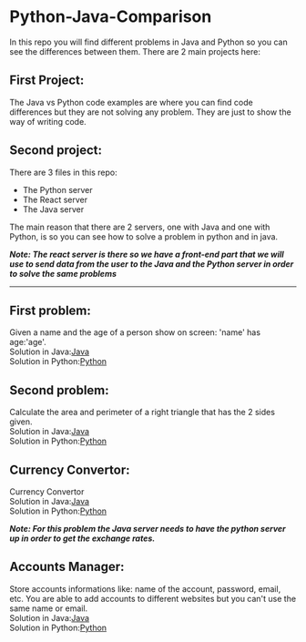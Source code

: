 # Python-Java-Comparison
In this repo you will find different problems in Java and Python so you can see the differences between them.
There are 2 main projects here:

## First Project:
The Java vs Python code examples are where you can find code differences but they are not solving any problem. They are just to show the way of writing code.

## Second project:
There are 3 files in this repo:
  - The Python server
  - The React server
  - The Java server

The main reason that there are 2 servers, one with Java and one with Python, is so you can see how to
solve a problem in python and in java.

***Note: The react server is there so we have a front-end part that we will use to send data from the user to the Java and the Python server in order to solve the same problems***

----------------------------------------------------------------------------------------------------------------------------------------

## First problem:

Given a name and the age of a person show on screen: 'name' has age:'age'.<br>
Solution in Java:[Java](Javaserver/ITSchool/src/main/java/demoschool/ITSchool/services/FirstProblemServices.java)<br>
Solution in Python:[Python](Pythonserver/problems/responses/FirstProblem.py)<br>

## Second problem:

Calculate the area and perimeter of a right triangle that has the 2 sides given.<br>
Solution in Java:[Java](Javaserver/ITSchool/src/main/java/demoschool/ITSchool/services/SecondProblemServices.java)<br>
Solution in Python:[Python](Pythonserver/problems/responses/SecondProblem.py)<br>

## Currency Convertor:

Currency Convertor <br>
Solution in Java:[Java](Javaserver/ITSchool/src/main/java/demoschool/ITSchool/services/CurrencyConvertorServices.java)<br>
Solution in Python:[Python](Pythonserver/problems/responses/CurrencyConvertor.py)<br>

***Note: For this problem the Java server needs to have the python server up in order to get the exchange rates.***

## Accounts Manager:

Store accounts informations like: name of the account, password, email, etc. You are able to add accounts to different websites but you can't use
the same name or email.</br>
Solution in Java:[Java](Javaserver/ITSchool/src/main/java/demoschool/ITSchool/services/AccountManagementServices.java)<br>
Solution in Python:[Python](Pythonserver/problems/responses/AccountManagement.py)<br>
